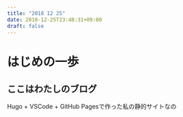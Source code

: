 ```yaml
---
title: "2018 12 25"
date: 2018-12-25T23:48:31+09:00
draft: false
---
```


# はじめの一歩
## ここはわたしのブログ
Hugo + VSCode + GitHub Pagesで作った私の静的サイトなの

